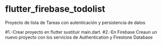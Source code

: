 # flutter_firebase_todolist
Proyecto de lista de Tareas con autenticación y persistencia de datos

#1.-Crear proyecto en flutter sustituir main.dart.
#2.-En Firebase Creaun un nuevo proyecto con los servicios de Authentication y Firestone Database
